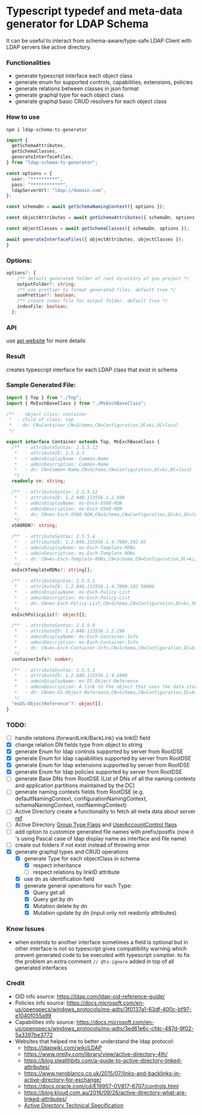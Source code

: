 # Typescript typedef and meta-data generator for LDAP Schema

It can be useful to interact from schema-aware/type-safe LDAP Client with LDAP servers like active directory.

### Functionalities

- generate typescript interface each object class
- generate enum for supported controls, capabilities, extensions, policies
- generate relations between classes in json format
- generate graphql type for each object class
- generate graphql basic CRUD resolvers for each object class

### How to use

```
npm i ldap-schema-ts-generator
```

```ts
import {
  getSchemaAttributes,
  getSchemaClasses,
  generateInterfaceFiles,
} from "ldap-schema-ts-generator";

const options = {
  user: "**********",
  pass: "************",
  ldapServerUrl: "ldap://domain.com",
};

const schemaDn = await getSchemaNamingContext({ options });

const objectAttributes = await getSchemaAttributes({ schemaDn, options });

const objectClasses = await getSchemaClasses({ schemaDn, options });

await generateInterfaceFiles({ objectAttributes, objectClasses });
}

```

### Options:

```ts
options?: {
    /** default generated folder of root directory of you project */
    outputFolder?: string;
    /** use prettier to format generated files. default true */
    usePrettier?: boolean;
    /** create index file for output folder. default true */
    indexFile: boolean;
  };

```

### API

use [api website](https://saostad.github.io/ldap-schema-ts-generator/modules/_index_.html) for more details

### Result

creates typescript interface for each LDAP class that exist in schema

### Sample Generated File:

```ts Account.ts
import { Top } from "./Top";
import { MsExchBaseClass } from "./MsExchBaseClass";

/**  - object class: container
 *  - child of class: top
 *  - dn: CN=Container,CN=Schema,CN=Configuration,DC=ki,DC=local
 */

export interface Container extends Top, MsExchBaseClass {
  /**  - attributeSyntax: 2.5.5.12
   *   - attributeID: 2.5.4.3
   *   - adminDisplayName: Common-Name
   *   - adminDescription: Common-Name
   *   - dn: CN=Common-Name,CN=Schema,CN=Configuration,DC=ki,DC=local
   */
  readonly cn: string;

  /**  - attributeSyntax: 2.5.5.12
   *   - attributeID: 1.2.840.113556.1.2.508
   *   - adminDisplayName: ms-Exch-X500-RDN
   *   - adminDescription: ms-Exch-X500-RDN
   *   - dn: CN=ms-Exch-X500-RDN,CN=Schema,CN=Configuration,DC=ki,DC=local
   */
  x500RDN?: string;

  /**  - attributeSyntax: 2.5.5.4
   *   - attributeID: 1.2.840.113556.1.4.7000.102.65
   *   - adminDisplayName: ms-Exch-Template-RDNs
   *   - adminDescription: ms-Exch-Template-RDNs
   *   - dn: CN=ms-Exch-Template-RDNs,CN=Schema,CN=Configuration,DC=ki,DC=local
   */
  msExchTemplateRDNs?: string[];

  /**  - attributeSyntax: 2.5.5.1
   *   - attributeID: 1.2.840.113556.1.4.7000.102.50004
   *   - adminDisplayName: ms-Exch-Policy-List
   *   - adminDescription: ms-Exch-Policy-List
   *   - dn: CN=ms-Exch-Policy-List,CN=Schema,CN=Configuration,DC=ki,DC=local
   */
  msExchPolicyList?: object[];

  /**  - attributeSyntax: 2.5.5.9
   *   - attributeID: 1.2.840.113556.1.2.296
   *   - adminDisplayName: ms-Exch-Container-Info
   *   - adminDescription: ms-Exch-Container-Info
   *   - dn: CN=ms-Exch-Container-Info,CN=Schema,CN=Configuration,DC=ki,DC=local
   */
  containerInfo?: number;

  /**  - attributeSyntax: 2.5.5.1
   *   - attributeID: 1.2.840.113556.1.4.1840
   *   - adminDisplayName: ms-DS-Object-Reference
   *   - adminDescription: A link to the object that uses the data stored in the object that contains this attribute.
   *   - dn: CN=ms-DS-Object-Reference,CN=Schema,CN=Configuration,DC=ki,DC=local
   */
  "msDS-ObjectReference"?: object[];
}
```

### TODO:

- [ ] handle relations (forwardLink/BackLink) via linkID field
- [x] change relation DN fields type from object to string
- [x] generate Enum for ldap controls supported by server from RootDSE
- [x] generate Enum for ldap capabilities supported by server from RootDSE
- [x] generate Enum for ldap extensions supported by server from RootDSE
- [x] generate Enum for ldap policies supported by server from RootDSE
- [ ] generate Base DNs from RootDSE (List of DNs of all the naming contexts and application partitions maintained by the DC)
- [ ] generate naming contexts fields from RootDSE (e.g. defaultNamingContext, configurationNamingContext, schemaNamingContext, rootNamingContext)
- [ ] Active Directory create a functionality to fetch all meta data about server [ref](https://docs.microsoft.com/en-us/windows/win32/adschema/rootdse)
- [ ] Active Directory [Group Type Flags](https://docs.microsoft.com/en-us/openspecs/windows_protocols/ms-adts/11972272-09ec-4a42-bf5e-3e99b321cf55) and [UserAccountControl flags](https://support.microsoft.com/en-us/help/305144/how-to-use-useraccountcontrol-to-manipulate-user-account-properties)
- [ ] add option to customize generated file names with prefix/postfix (now it 's using Pascal case of ldap display name as interface and file name)
- [ ] create out folders if not exist instead of throwing error
- [x] generate graphql types and CRUD operations
  - [x] generate Type for each objectClass in schema
    - [x] respect inheritance
    - [ ] respect relations by linkID attribute
  - [x] use dn as identification field
  - [x] generate general operations for each Type:
    - [x] Query get all
    - [x] Query get by dn
    - [x] Mutation delete by dn
    - [x] Mutation update by dn (input only not readonly attributes)

### Know Issues

- when extends to another interface sometimes a field is optional but in other interface is not so typescript gives compatibility warning which prevent generated code to be executed with typescript complier. to fix the problem an extra comment `// @ts-ignore` added in top of all generated interfaces

### Credit

- OID info source: https://ldap.com/ldap-oid-reference-guide/
- Policies info source: https://docs.microsoft.com/en-us/openspecs/windows_protocols/ms-adts/3f0137a1-63df-400c-bf97-e1040f055a99
- Capabilities info source: https://docs.microsoft.com/en-us/openspecs/windows_protocols/ms-adts/3ed61e6c-cfdc-487d-9f02-5a3397be3772
- Websites that helped me to better understand the ldap protocol:
  - https://ldapwiki.com/wiki/LDAP
  - https://www.oreilly.com/library/view/active-directory-4th/
  - https://blog.stealthbits.com/a-guide-to-active-directory-linked-attributes/
  - https://www.neroblanco.co.uk/2015/07/links-and-backlinks-in-active-directory-for-exchange/
  - https://docs.oracle.com/cd/E19957-01/817-6707/controls.html
  - https://blog.kloud.com.au/2016/09/26/active-directory-what-are-linked-attributes/
  - [Active Directory Technical Specification](https://docs.microsoft.com/en-us/openspecs/windows_protocols/ms-adts/d2435927-0999-4c62-8c6d-13ba31a52e1a)
